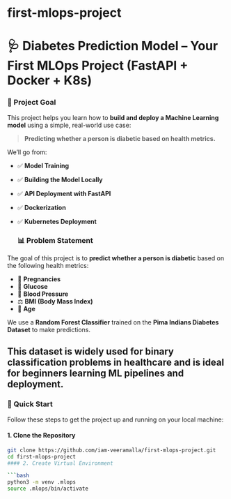 # first-mlops-project
# 🩺 Diabetes Prediction Model – Your First MLOps Project (FastAPI + Docker + K8s)
### 🚀 Project Goal

This project helps you learn how to **build and deploy a Machine Learning model** using a simple, real-world use case:  
> **Predicting whether a person is diabetic based on health metrics.**

We’ll go from:

- ✅ **Model Training**
- ✅ **Building the Model Locally**
- ✅ **API Deployment with FastAPI**
- ✅ **Dockerization**
- ✅ **Kubernetes Deployment**

  ### 📊 Problem Statement

The goal of this project is to **predict whether a person is diabetic** based on the following health metrics:

- 🍼 **Pregnancies**
- 🍬 **Glucose**
- 💓 **Blood Pressure**
- ⚖️ **BMI (Body Mass Index)**
- 🎂 **Age**

We use a **Random Forest Classifier** trained on the **Pima Indians Diabetes Dataset** to make predictions.

This dataset is widely used for binary classification problems in healthcare and is ideal for beginners learning ML pipelines and deployment.
----------
### 🚀 Quick Start

Follow these steps to get the project up and running on your local machine:

#### 1. Clone the Repository

```bash
git clone https://github.com/iam-veeramalla/first-mlops-project.git
cd first-mlops-project
#### 2. Create Virtual Environment

```bash
python3 -m venv .mlops
source .mlops/bin/activate



